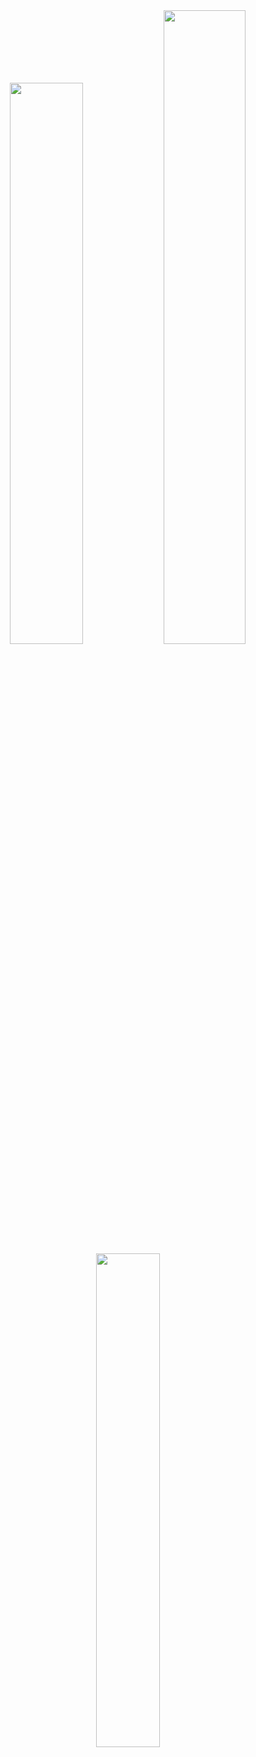 <div align="center">
  <img width="48%" src="https://github-readme-stats.vercel.app/api?username=iPythonistX&show_icons=true&theme=radical&hide_border=true&v=5"/>
  <img width="51%" src="https://github-readme-streak-stats.herokuapp.com/?user=iPythonistX&theme=radical&hide_border=true&v=5"/>
  <img width="45%" src="https://github-readme-stats.vercel.app/api/top-langs/?username=iPythonistX&layout=compact&hide_border=true&bg_color=0d1117&title_color=ff61af&text_color=c3e8fc&icon_color=c3e8fc&theme=radical&v=5"/>
</div>
